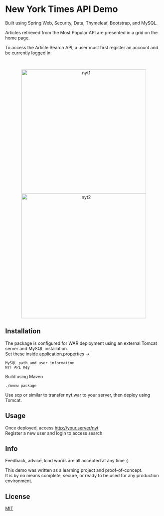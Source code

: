 # New York Times API Demo

Built using Spring Web, Security, Data, Thymeleaf, Bootstrap, and MySQL.

Articles retrieved from the Most Popular API are presented in a grid on the home page.

To access the Article Search API, a user must first register an account and be currently logged in.

<br />
<p align="center">
<img width="400" alt="nyt1" src="https://user-images.githubusercontent.com/64601713/117218910-fc18bf00-adb8-11eb-9e14-85825ef69c2d.png">
<img width="400" alt="nyt2" src="https://user-images.githubusercontent.com/64601713/117218956-194d8d80-adb9-11eb-8400-5605a539d246.png">
</p>

## Installation

The package is configured for WAR deployment using an external Tomcat server and MySQL installation.  
Set these inside application.properties ->
```
MySQL path and user information
NYT API Key
```
Build using Maven 
```
./mvnw package
```
Use scp or similar to transfer nyt.war to your server, then deploy using Tomcat.

## Usage

Once deployed, access http://your.server/nyt  
Register a new user and login to access search.

## Info
Feedback, advice, kind words are all accepted at any time :)

This demo was written as a learning project and proof-of-concept.  
It is by no means complete, secure, or ready to be used for any production environment.

## License
[MIT](https://github.com/uuufo/nyt-api-demo/blob/main/LICENSE)
